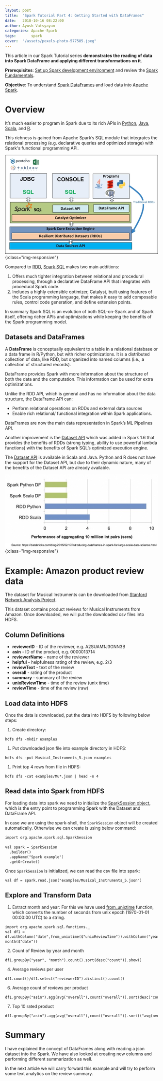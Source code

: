 ```yaml
---
layout: post
title:  "Spark Tutorial Part 4: Getting Started with DataFrames"
date:   2018-10-16 08:22:00
author: Ayush Vatsyayan
categories: Apache-Spark
tags:	    spark
cover:  "/assets/pexels-photo-577585.jpeg"
---
```


This article in our Spark Tutorial series **demonstrates the reading of data into Spark DataFrame and applying different transformations on it**.

**Prerequisites**: [Set up Spark development environment](https://ayushedu.github.io/apache-spark/2018/06/04/Setting-up-spark-development-environment.html) and review the [Spark Fundamentals](https://ayushedu.github.io/apache-spark/2018/06/09/Apache-Spark_Fundamentals.html).

**Objective**: To understand [Spark DataFrames](https://spark.apache.org/docs/latest/sql-programming-guide.html#datasets-and-dataframes) and load data into [Apache Spark](https://spark.apache.org).

# Overview
It’s much easier to program in Spark due to its rich APIs in [Python](https://www.python.org), [Java](https://docs.oracle.com/en/java/), [Scala](https://www.scala-lang.org), and [R](https://www.r-project.org).

This richness is gained from Apache Spark’s SQL module that integrates the relational processing (e.g. declarative queries and optimized storage) with Spark's functional programming API.  


![](/assets/spark_architecture.jpg){:class="img-responsive"}

Compared to [RDD](https://spark.apache.org/docs/latest/rdd-programming-guide.html#resilient-distributed-datasets-rdds), [Spark SQL](https://spark.apache.org/docs/latest/sql-programming-guide.html#sql) makes two main additions:
1. Offers much tighter integration between relational and procedural processing, through a declarative DataFrame API that integrates with procedural Spark code. 
2. Includes a highly extensible optimizer, Catalyst, built using features of the Scala programming language, that makes it easy to add composable rules, control code generation, and define extension points. 

In summary Spark SQL is an evolution of both SQL-on-Spark and of Spark itself, offering richer APIs and optimizations while keeping the benefits of the Spark programming model.

## Datasets and DataFrames
A **DataFrame** is conceptually equivalent to a table in a relational database or a data frame in R/Python, but with richer optimizations. It is a distributed collection of data, like RDD, but organized into named columns (i.e., a collection of structured records). 

DataFrame provides Spark with more information about the structure of both the data and the computation. This information can be used for extra optimizations.

Unlike the RDD API, which is general and has no information about the data structure, the [DataFrame API](https://spark.apache.org/docs/latest/api/python/pyspark.sql.html#pyspark.sql.DataFrame) can:
* Perform relational operations on RDDs and external data sources
* Enable rich relational/ functional integration within Spark applications. 

DataFrames are now the main data representation in Spark’s ML Pipelines API.

Another improvement is the [Dataset API](https://spark.apache.org/docs/latest/api/scala/index.html#org.apache.spark.sql.Dataset) which was added in Spark 1.6 that provides the benefits of RDDs (strong typing, ability to use powerful lambda functions) with the benefits of Spark SQL’s optimized execution engine. 


The [Dataset API](https://spark.apache.org/docs/latest/api/scala/index.html#org.apache.spark.sql.Dataset)  is available in Scala and Java. Python and R does not have the support for the Dataset API, but due to their dynamic nature, many of the benefits of the Dataset API are already available.

![](/assets/spark_df_performance.jpg){:class="img-responsive"}

# Example: Amazon product review data
The dataset for Musical Instruments can be downloaded from [Stanford Network Analysis Project](http://snap.stanford.edu/data/amazon/productGraph/categoryFiles/reviews_Musical_Instruments_5.json.gz). 

This dataset contains product reviews for Musical Instruments from Amazon. Once downloaded, we will put the downloaded csv files into HDFS. 

## Column Definitions
* **reviewerID** - ID of the reviewer, e.g. A2SUAM1J3GNN3B
* **asin** - ID of the product, e.g. 0000013714
* **reviewerName** - name of the reviewer
* **helpful** - helpfulness rating of the review, e.g. 2/3
* **reviewText** - text of the review
* **overall** - rating of the product
* **summary** - summary of the review
* **unixReviewTime** - time of the review (unix time)
* **reviewTime** - time of the review (raw)


## Load data into HDFS
Once the data is downloaded, put the data into HDFS by following below steps:
1. Create directory: 
```
hdfs dfs -mkdir examples
```
1. Put downloaded json file into example directory in HDFS: 
```
hdfs dfs -put Musical_Instruments_5.json examples
```
1. Print top 4 rows from file in HDFS: 
```
hdfs dfs -cat examples/Mu*.json | head -n 4
```

## Read data into Spark from HDFS
For loading data into spark we need to initialize the [SparkSession object](https://spark.apache.org/docs/preview/api/python/pyspark.sql.html), which is the entry point to programming Spark with the Dataset and DataFrame API.

In case we are using the spark-shell, the `SparkSession` object will be created automatically. Otherwise we can create is using below command:

```
import org.apache.spark.sql.SparkSession

val spark = SparkSession
  .builder()
  .appName("Spark example")
  .getOrCreate()
```

Once `SparkSession` is initialized, we can read the csv file into spark:
```
val df = spark.read.json("examples/Musical_Instruments_5.json")
```

## Explore and Transform Data

1. Extract month and year: For this we have used [from_unixtime](https://spark.apache.org/docs/2.2.0/api/scala/index.html#org.apache.spark.sql.functions$) function, which converts the number of seconds from unix epoch (1970-01-01 00:00:00 UTC) to a string.
```
import org.apache.spark.sql.functions._
val df1 = df.withColumn("date",from_unixtime($"unixReviewTime")).withColumn("year",year($"date")).withColumn("month", month($"date"))
```

2. Count of Review by year and month
```
df1.groupBy("year", "month").count().sort(desc("count")).show()
```

4. Average reviews per user
```
df1.count()/df1.select("reviewerID").distinct().count()
```

6. Average count of reviews per product
```
df1.groupBy("asin").agg(avg("overall"),count("overall")).sort(desc("count(overall)")).show()
```

7.  Top 10 rated product
```
df1.groupBy("asin").agg(avg("overall"),count("overall")).sort(("avg(overall)")).show()
```

# Summary
I have explained the concept of DataFrames along with reading a json dataset into the Spark. We have also looked at creating new columns and performing different summarization as well. 

In the next article we will carry forward this example and will try to perform some text analytics on the review summary.
